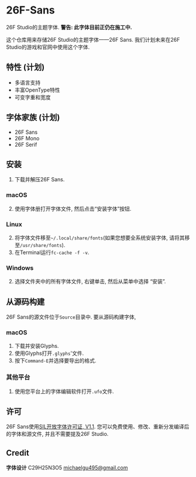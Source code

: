 # 26F-Sans
26F Studio的主题字体.
**警告: 此字体目前正仍在施工中.**

这个仓库用来存储26F Studio的主题字体——26F Sans. 我们计划未来在26F Studio的游戏和官网中使用这个字体.

## 特性 (计划)

- 多语言支持
- 丰富OpenType特性
- 可变字重和宽度

## 字体家族 (计划)

- 26F Sans
- 26F Mono
- 26F Serif

## 安装

1. 下载并解压26F Sans.

### macOS

2. 使用字体册打开字体文件, 然后点击“安装字体”按钮.

### Linux

2. 将字体文件移至`~/.local/share/fonts`(如果您想要全系统安装字体, 请将其移至`/usr/share/fonts`).
3. 在Terminal运行`fc-cache -f -v`.

### Windows

2. 选择文件夹中的所有字体文件, 右键单击, 然后从菜单中选择 “安装”.

## 从源码构建

26F Sans的源文件位于`Source`目录中. 要从源码构建字体,

### macOS

1. 下载并安装Glyphs.
2. 使用Glyphs打开`.glyphs`'文件.
3. 按下`Command-E`并选择要导出的格式.

### 其他平台

1. 使用您平台上的字体编辑软件打开`.ufo`文件.

## 许可

26F Sans使用[SIL开放字体许可证, V1.1](license.txt). 您可以免费使用、修改、重新分发编译后的字体和源文件, 并且不需要提及26F Studio.

## Credit

**字体设计**
C29H25N3O5 <michaelgu495@gmail.com>

